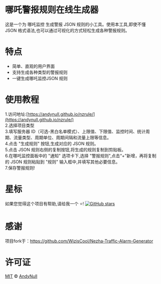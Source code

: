 # 哪吒警报规则在线生成器
这是一个为 哪吒监控 生成警报 JSON 规则的小工具。使用本工具,即使不懂 JSON 格式语法,也可以通过可视化的方式轻松生成各种警报规则。

# 特点
- 简单、直观的用户界面
- 支持生成各种类型的警报规则
- 一键生成哪吒监控JSON 规则

# 使用教程
1.访问地址:[https://andynull.github.io/nzrule/](https://andynull.github.io/nzrule/)  
2.选择项目类型  
3.填写服务器 ID（可选-黑白名单模式）、上限值、下限值、监控时间、统计周期、流量类型、周期单位、周期间隔和流量上限等信息。  
4.点击 "生成规则" 按钮,生成对应的 JSON 规则。  
5.点击 JSON 规则右侧的复制按钮,将生成的规则复制到剪贴板。  
6.在哪吒监控面板中的 "通知" 选项卡下,选择 "警报规则",点击“+”新增，再将复制的 JSON 规则粘贴到 "规则" 输入框中,并填写其他必要信息。  
7.保存警报规则!  

# 星标
如果您觉得这个项目有帮助,请给我一个 ⭐️!
[![GitHub stars](https://img.shields.io/github/stars/AndyNull/nzrule?style=social)](https://github.com/AndyNull/nzrule/stargazers)

# 感谢
项目fork于：https://github.com/WizisCool/Nezha-Traffic-Alarm-Generator

# 许可证
[MIT](LICENSE) © [AndyNull](https://github.com/AndyNull)
